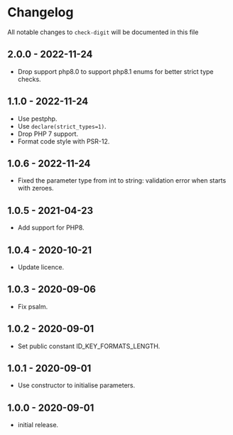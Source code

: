 # Changelog

All notable changes to `check-digit` will be documented in this file

## 2.0.0 - 2022-11-24

- Drop support php8.0 to support php8.1 enums for better strict type checks.

## 1.1.0 - 2022-11-24

- Use pestphp.
- Use `declare(strict_types=1)`.
- Drop PHP 7 support.
- Format code style with PSR-12.

## 1.0.6 - 2022-11-24

- Fixed the parameter type from int to string: validation error when starts with zeroes.

## 1.0.5 - 2021-04-23

- Add support for PHP8.

## 1.0.4 - 2020-10-21

- Update licence.

## 1.0.3 - 2020-09-06

- Fix psalm.

## 1.0.2 - 2020-09-01

- Set public constant ID_KEY_FORMATS_LENGTH.

## 1.0.1 - 2020-09-01

- Use constructor to initialise parameters.

## 1.0.0 - 2020-09-01

- initial release.
